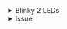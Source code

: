 <details><summary>Blinky 2 LEDs</summary>
<p>

<img src="media/2leds-circuit.jpeg" height="400">  

![](media/2leds-circuit.gif)  

</p>
</details>
  
<details><summary>Issue</summary>
<p>  
  
1. Instead of applying xTaskCreatePinnedtoCore, do only apply xTaskCreate.  

2. If builtin LED is used, make sure that the led rate from both tasks does not have same interval.  
Correct: 500, 300  
Wrong: 500, 1000  

</p>
</details>
